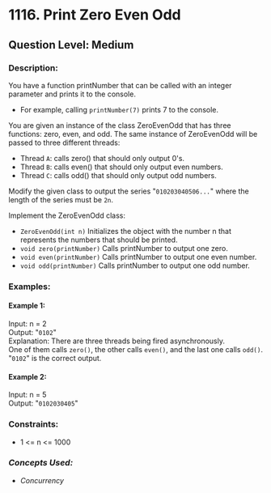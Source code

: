 # 1116. Print Zero Even Odd
## Question Level: Medium
### Description:
You have a function printNumber that can be called with an integer parameter and prints it to the console.
- For example, calling `printNumber(7)` prints 7 to the console.

You are given an instance of the class ZeroEvenOdd that has three functions: zero, even, and odd. The same instance of ZeroEvenOdd will be passed to three different threads:
- Thread `A`: calls zero() that should only output 0's.
- Thread `B`: calls even() that should only output even numbers.
- Thread `C`: calls odd() that should only output odd numbers.

Modify the given class to output the series "`010203040506...`" where the length of the series must be `2n`.

Implement the ZeroEvenOdd class:
- `ZeroEvenOdd(int n)` Initializes the object with the number n that represents the numbers that should be printed.
- `void zero(printNumber)` Calls printNumber to output one zero.
- `void even(printNumber)` Calls printNumber to output one even number.
- `void odd(printNumber)` Calls printNumber to output one odd number.

### Examples:
#### Example 1:

Input: n = 2<br>
Output: "`0102`"<br>
Explanation: There are three threads being fired asynchronously.<br>
One of them calls `zero()`, the other calls `even()`, and the last one calls `odd()`.<br>
"`0102`" is the correct output.
#### Example 2:

Input: n = 5<br>
Output: "`0102030405`"<br>

### Constraints:

- 1 <= n <= 1000

### <i>Concepts Used:
- Concurrency</i>
 